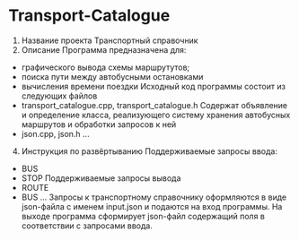 # Transport-Catalogue
1. Название проекта
Транспортный справочник
2. Описание
Программа предназначена для:
- графического вывода схемы маршрутутов;
- поиска пути между автобусными остановками
- вычисления времени поездки
Исходный код программы состоит из следующих файлов
- transport_catalogue.cpp, transport_catalogue.h
Содержат объявление и определение класса, реализующего систему хранения автобусных маршрутов и обработки запросов к ней
- json.cpp, json.h 
...
4. Инструкция по развёртыванию
Поддерживаемые запросы ввода:
- BUS
- STOP
Поддерживаемые запросы вывода
- ROUTE
- BUS
...
Запросы к транспортному справочнику оформляются в виде json-файла с именем input.json и подаются на вход программы.
На выходе программа сформирует json-файл содержащий поля в соответствии с запросами ввода.



